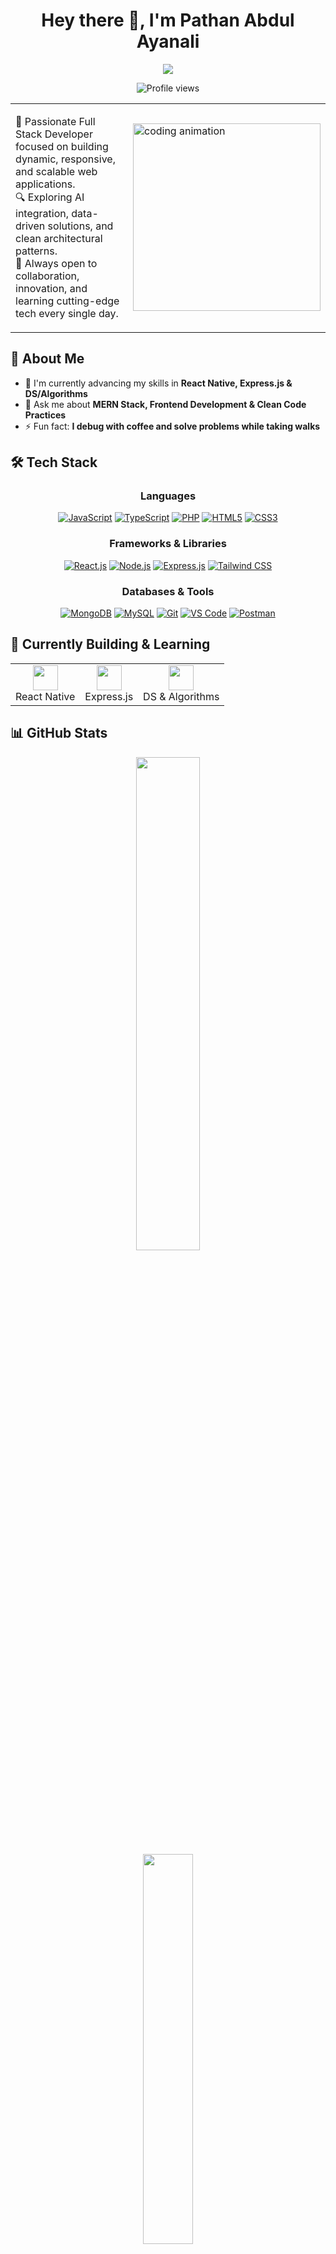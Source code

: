<h1 align="center">Hey there 👋, I'm Pathan Abdul Ayanali</h1>

<p align="center">
  <img src="https://readme-typing-svg.demolab.com?lines=Full+Stack+Web+Developer;MERN+Stack+Specialist;Future+Tech+Innovator;Clean+Code+Advocate;Open+Source+Contributor&center=true&width=600&height=45&color=00F7FF&vCenter=true&pause=1000" />
</p>

<div align="center">
  <img src="https://komarev.com/ghpvc/?username=ayan-x1&style=flat-square&color=blue" alt="Profile views"/>
</div>

<table>
  <tr>
    <td width="60%">
      <p>
        🚀 Passionate Full Stack Developer focused on building dynamic, responsive, and scalable web applications.<br>
        🔍 Exploring AI integration, data-driven solutions, and clean architectural patterns.<br>
        🤝 Always open to collaboration, innovation, and learning cutting-edge tech every single day.
      </p>
    </td>
    <td>
      <img align="right" src="https://cdn.dribbble.com/users/1162077/screenshots/3848914/programmer.gif" width="300" alt="coding animation"/>
    </td>
  </tr>
</table>

## 💼 About Me

- 🌱 I'm currently advancing my skills in **React Native, Express.js & DS/Algorithms**
- 💬 Ask me about **MERN Stack, Frontend Development & Clean Code Practices**
- ⚡ Fun fact: **I debug with coffee and solve problems while taking walks**

## 🛠️ Tech Stack

<h3 align="center">Languages</h3>
<p align="center">
  <a href="#"><img src="https://img.shields.io/badge/JavaScript-F7DF1E?style=for-the-badge&logo=javascript&logoColor=black" alt="JavaScript"/></a>
  <a href="#"><img src="https://img.shields.io/badge/TypeScript-007ACC?style=for-the-badge&logo=typescript&logoColor=white" alt="TypeScript"/></a>
  <a href="#"><img src="https://img.shields.io/badge/PHP-777BB4?style=for-the-badge&logo=php&logoColor=white" alt="PHP"/></a>
  <a href="#"><img src="https://img.shields.io/badge/HTML5-E34F26?style=for-the-badge&logo=html5&logoColor=white" alt="HTML5"/></a>
  <a href="#"><img src="https://img.shields.io/badge/CSS3-1572B6?style=for-the-badge&logo=css3&logoColor=white" alt="CSS3"/></a>
</p>

<h3 align="center">Frameworks & Libraries</h3>
<p align="center">
  <a href="#"><img src="https://img.shields.io/badge/React-20232A?style=for-the-badge&logo=react&logoColor=61DAFB" alt="React.js"/></a>
  <a href="#"><img src="https://img.shields.io/badge/Node.js-339933?style=for-the-badge&logo=nodedotjs&logoColor=white" alt="Node.js"/></a>
  <a href="#"><img src="https://img.shields.io/badge/Express.js-000000?style=for-the-badge&logo=express&logoColor=white" alt="Express.js"/></a>
  <a href="#"><img src="https://img.shields.io/badge/Tailwind_CSS-38B2AC?style=for-the-badge&logo=tailwind-css&logoColor=white" alt="Tailwind CSS"/></a>
</p>

<h3 align="center">Databases & Tools</h3>
<p align="center">
  <a href="#"><img src="https://img.shields.io/badge/MongoDB-4EA94B?style=for-the-badge&logo=mongodb&logoColor=white" alt="MongoDB"/></a>
  <a href="#"><img src="https://img.shields.io/badge/MySQL-005C84?style=for-the-badge&logo=mysql&logoColor=white" alt="MySQL"/></a>
  <a href="#"><img src="https://img.shields.io/badge/Git-F05032?style=for-the-badge&logo=git&logoColor=white" alt="Git"/></a>
  <a href="#"><img src="https://img.shields.io/badge/VS_Code-0078D4?style=for-the-badge&logo=visual%20studio%20code&logoColor=white" alt="VS Code"/></a>
  <a href="#"><img src="https://img.shields.io/badge/Postman-FF6C37?style=for-the-badge&logo=Postman&logoColor=white" alt="Postman"/></a>
</p>

## 🚧 Currently Building & Learning

<div align="center">
  <table>
    <tr>
      <td align="center">
        <img src="https://cdn.jsdelivr.net/gh/devicons/devicon/icons/react/react-original.svg" width="40" height="40"/><br>
        React Native
      </td>
      <td align="center">
        <img src="https://cdn.jsdelivr.net/gh/devicons/devicon/icons/express/express-original.svg" width="40" height="40"/><br>
        Express.js
      </td>
      <td align="center">
        <img src="https://cdn.jsdelivr.net/gh/devicons/devicon/icons/cplusplus/cplusplus-original.svg" width="40" height="40"/><br>
        DS & Algorithms
      </td>
    </tr>
  </table>
</div>

## 📊 GitHub Stats

<div align="center">
  <img src="https://github-readme-stats.vercel.app/api?username=ayan-x1&show_icons=true&theme=radical&rank_icon=github" width="45%"/>
</div>
<div align="center">
  <img src="https://github-readme-stats.vercel.app/api/top-langs/?username=ayan-x1&layout=compact&theme=tokyonight&langs_count=8" width="40%"/>
</div>

## 📫 Let's Connect

<div align="center">
  <a href="mailto:pathanayan8347@gmail.com">
    <img src="https://img.shields.io/badge/Gmail-D14836?style=for-the-badge&logo=gmail&logoColor=white" alt="Email"/>
  </a>
  <a href="https://www.linkedin.com/in/pathan-ayan/">
    <img src="https://img.shields.io/badge/LinkedIn-0077B5?style=for-the-badge&logo=linkedin&logoColor=white" alt="LinkedIn"/>
  </a>
  <a href="https://github.com/ayan-x1">
    <img src="https://img.shields.io/badge/GitHub-100000?style=for-the-badge&logo=github&logoColor=white" alt="GitHub"/>
  </a>
  <p>🌐 Portfolio: Coming Soon!</p>
</div>

---

<p align="center">
  <i>"Strive not to be a success, but rather to be of value."</i> – Albert Einstein
</p>
